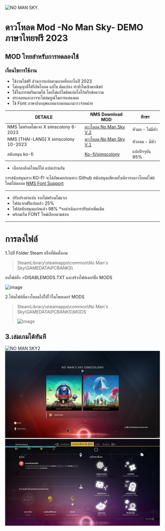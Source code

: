 ![NO MAN SKY.](https://camo.githubusercontent.com/690538d35bc3e04f1cf7ebe4cc8132c738a556c11f7bd0684c9ef46f53a40f9f/68747470733a2f2f692e696d6775722e636f6d2f596756514f4b362e706e67)
# ดาวโหลด Mod -No Man Sky- DEMO ภาษาไทยฟรี 2023
## MOD ไทยสำหรับการทดลองใช้ 

### เงื่อนไขการใช้งาน
- ใช้งานได้ฟรี ส่วนการแปลตามภาคที่ออกในปี 2023
- ไม่อนุญาติให้รีอัพโหลด แก้ไข ดัดแปลง ทำซ้ำในเชิงพาณิชย์ 
- ใช้ในการสตรีมเกมได้ โดยไม่แก้ไขดัดแปลโลโก้หรือข้อความ 
- สระลอยและอาจจะไม่สมบูณ์ในการแสดงผล
- ใช้ Font ภาษาอังกฤษแบบแรกตอนแกมวาวจำหน่าย


| DETAILE   | NMS Download MOD |อักษร
| ------------- | ------------- |------------- |
| NMS ไม่พร้อมไม่แจก X simscolony  6-2023 | [ดาวโหลด  No Man Sky V.2](https://github.com/simscolony/NMS_DEMO/blob/main/%5BSIMSCOLONYXnotreadynotgive%5D%20NO%20MAN%20SKY%20TH%202023%20-%20V2.pak) |หัวมล - ไม่มีหัว
| NMS [THAI-LANG] X simscolony 10-2023 | [ดาวโหลด  No Man Sky V.1](https://github.com/simscolony/NMS_DEMO/blob/main/%5BSIMSCOLONY%5D%20ARTDEK-CCX-NMS%20DEMO.pak) |หัวกลม - มีหัว
|สนับสนุน  ko-fi | [Ko-fi/simscolony](https://ko-fi.com/s/69427321ff) | แปลปัจจุบัน 95%

* เลือกลงลิงค์ไหนก็ได้ แปลเท่านกัน

การสนับสนุนทาง KO-FI จะได้อัพเดทก่อนทาง Github 
สนับสนุนเพียงครั้งเดียวรอดาวโหลด์ไฟล์ใหม่ได้ตลอด
[NMS Font Support ]([https://ko-fi.com/s/69427321ff](https://simscolony.github.io/NMS_DEMO/NMS_FONT))

--------------------------------------------
- ปรับปรงคำแปล จากไม่พร้อมไม่แจก
- ไฟล์แจกฟรีแปลแล้ว 25%
- ไฟล์สนับสนุนแปลแล้ว 98% *รอดำเนินการปรับคำเพิ่มเติม
- พร้อมเริ่ม FONT ใหม่เลือกตามชอบ
-------------------------------------------
# การลงไฟล์


1.ไปที่ Folder Steam หรือที่ติดตั้งเกม
>SteamLibrary\steamapps\common\No Man's Sky\GAMEDATA\PCBANKS\

ลบไฟล์ทิ้ง >DISABLEMODS.TXT และสร้างไฟล์เดอร์ชื่อ MODS

![image](https://i.imgur.com/bvl8FiR.jpg)


2.ให้นไฟล์ที่ดาวโหลดไปใส่้ไว้ในโพลเดอร์ MODS
>SteamLibrary\steamapps\common\No Man's Sky\GAMEDATA\PCBANKS\MODS
>
>![image](https://i.imgur.com/g7uJOs5.jpg)
 
3.เล่มเกมได้ทันที
------------------------------------------

![NO MAN SKY2](https://i.imgur.com/L4xFUm1.png)
![NO MAN SKY2](https://github.com/simscolony/NMS_DEMO/blob/main/NOTO%20LOOP.png?raw=true)
![NO MAN SKY2](https://github.com/simscolony/NMS_DEMO/blob/main/NOTO%20LOOP%202.png?raw=true)

